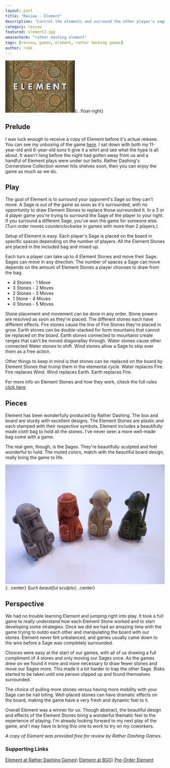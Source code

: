 ```yaml
---
layout: post
title: "Review - Element"
description: "Control the elements and surround the other player's sage. Element is elegant."
category: review
featured: element2.jpg
amazonterm: "rather dashing element"
tags: [review, games, element, rather dashing games]
author: robk
---
```


![Element](/images/featured/element2.jpg){: .float-right}
<h2>Prelude</h2>

I was luck enough to receive a copy of Element before it's actual release. You can see my unboxing of the game [here](http://pawnsperspective.com/Element-Unboxing/). I sat down with both my 11-year-old and 6-year-old sons ti give it a whirl and see what the hype is all about. It wasn't long before the night had gotten away from us and a handful of Element plays were under our belts. Rather Dashing's Cornerstone Collection winner hits shelves soon, then you can enjoy the game as much as we do.

<h2>Play</h2>

The goal of Element is to surround your opponent's Sage so they can't move. A Sage is out of the game as soon as it's surrounded, with no opportunity to draw Element Stones to replace those surrounded it. In a 3 or 4 player game you're trying to surround the Sage of the player to your right. If you surround a different Sage, you've won the game for someone else. (Turn order moves *counterclockwise* in games with more than 2 players.)

Setup of Element is easy. Each player's Sage is placed on the board in specific spaces depending on the number of players. All the Element Stones are placed in the included bag and mixed up.

Each turn a player can take up to 4 Element Stones and move their Sage. Sages can move in any direction. The number of spaces a Sage can move depends on the amount of Element Stones a player chooses to draw from the bag.

* 4 Stones - 1 Move
* 3 Stones - 2 Moves
* 2 Stones - 3 Moves
* 1 Stone - 4 Moves
* 0 Stones - 5 Moves

Stone placement and movement can be done in any order. Stone powers are resolved as soon as they're placed. The different stones each have different effects. Fire stones cause the line of Fire Stones they're placed in grow. Earth stones can be double-stacked for form mountains that cannot be replaced on the board. Earth stones connected to mountains create ranges that can't be moved diagonallay through. Water stones cause other connected Water stones to shift. Wind stones allow a Sage to skip over them as a free action.

Other things to keep in mind is that stones can be replaced on the board by Element Stones that trump them in the elemental cycle. Water replaces Fire. Fire replaces Wind. Wind replaces Earth. Earth replaces Fire.

For more info on Element Stones and how they work, check the full rules [click here](http://media.wix.com/ugd/8b63b7_52f19a4038da49619f6a5eb321e0ed24.pdf).

<h2>Pieces</h2>

Element has been wonderfully produced by Rather Dashing. The box and board are sturdy with excellent designs. The Element Stones are plastic and each stamped with their respective symbols. Element includes a beautifully made cloth bag to hold all the stones. I've never seen a more well-made bag come with a game.

The real gem, though, is the Sages. They're beautifully sculpted and feel wonderful to hold. The muted colors, match with the beautiful board design, really bring the game to life.

![Sages](/images/element/sages.jpg){: .center}
*Such beautiful sculpts*{: .center}

<h2>Perspective</h2>

We had no trouble learning Element and jumping right into play. It took a full game to really understand how each Element Stone worked and to start developing some strategies. Once we did we had an amazing time with the game trying to outdo each other and manipulating the board with our stones. Element never felt unbalanced, and games usually came down to the wire before a Sage was completely surrounded.

Choices were easy at the start of our games, with all of us drawing a full compliment of 4 stores and only moving our Sages once. As the games drew on we found it more and more necessary to draw fewer stones and move our Sages more. This made it a bit harder to trap the other Sage. Risks started to be taken until one person slipped up and found themselves surrounded.

 The choice of pulling more stones versus having more mobility with your Sage can be nail biting. Well-placed stones can have dramatic effects on the board, making the game have a very fresh and dynamic feel to it.

Overall Element was a winner for us. Though abstract, the beautiful design and effects of the Element Stones bring a wonderful thematic feel to the experience of playing. I'm already looking forward to my next play of the game, and I may have to bring this one to work to try on my coworkers.

*A copy of Element was provided free for review by Rather Dashing Games.*

<h3>Supporting Links</h3>

[Element at Rather Dashing Games](http://www.ratherdashinggames.com/element)\\
[Element at BGG](https://boardgamegeek.com/boardgame/216403/element)\\
[Pre-Order Element](https://kalmbachhobbystore.com/product/game/700001)
